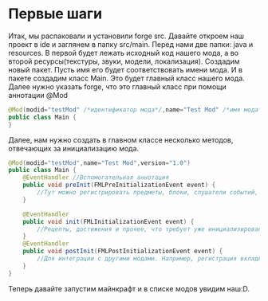 # Первые шаги

Итак, мы распаковали и установили forge src. Давайте откроем наш проект в ide и заглянем в папку src/main.
Перед нами две папки: java и resources. 
В первой будет лежать исходный код нашего мода, а во второй ресурсы(текстуры, звуки, модели, локализация).
Создадим новый пакет. Пусть имя его будет соответствовать имени мода.
И в пакете создадим класс Main. Это будет главный класс нашего мода.
Далее нужно указать forge, что это главный класс при помощи аннотации @Mod
```java
@Mod(modid="testMod" /*идентификатор мода*/,name="Test Mod" /*имя мода*/,version="1.0")
public class Main {
}
```

Далее, нам нужно создать в главном классе несколько методов, отвечающих за инициализацию мода.
```java
@Mod(modid="testMod",name="Test Mod",version="1.0")
public class Main {
	@EventHandler //Вспомогательная аннотация
	public void preInit(FMLPreInitializationEvent event) {
		//Тут можно регистрировать предметы, блоки, слушатели событий, сущности
	}

	@EventHandler
	public void init(FMLInitializationEvent event) {
		//Рецепты, достижения и прочее, что требует уже инициализированные предметы, блоки
	}
	@EventHandler
	public void postInit(FMLPostInitializationEvent event) {
		//Для интеграции с другими модами. Например, регистрация вкладки для таумкрафта
	}
}
```

Теперь давайте запустим майнкрафт и в списке модов увидим наш:D.